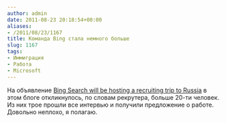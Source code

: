 ```yaml
---
author: admin
date: 2011-08-23 20:18:54+00:00
aliases:
- /2011/08/23/1167
title: Команда Bing стала немного больше
slug: 1167
tags:
- Иммиграция
- Работа
- Microsoft
---
```


На объявление [Bing Search will be hosting a recruiting trip to Russia](http://blog.not-a-kernel-guy.com/2011/06/22/1109) в этом блоге откликнулось, по словам рекрутера, больше 20-ти человек. Из них трое прошли все интервью и получили предложение о работе. Довольно неплохо, я полагаю.
